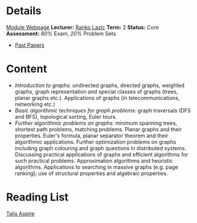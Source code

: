 # Details
[Module Webpage](https://warwick.ac.uk/fac/sci/dcs/teaching/modules/cs254/)
**Lecturer:** [Ranko Lazic](https://peoplesearch.warwick.ac.uk/profile/0070379)
**Term:** 2
**Status:** Core
**Assessment:** *80%* Exam, *20%* Problem Sets
- [Past Papers](https://warwick.ac.uk/exampapers?q=CS254)
# Content 
- *Introduction to graphs:* undirected graphs, directed graphs, weighted graphs, graph representation and special classes of graphs (trees, planar graphs etc.). Applications of graphs (in telecommunications, networking etc.)
- *Basic algorithmic techniques for graph problems:* graph traversals (DFS and BFS), topological sorting, Euler tours.
- *Further algorithmic problems on graphs:* minimum spanning trees, shortest path problems, matching problems. Planar graphs and their properties. Euler's formula, planar separator theorem and their algorithmic applications. Further optimization problems on graphs including graph colouring and graph questions in distributed systems. Discussing practical applications of graphs and efficient algorithms for such practical problems. Approximation algorithms and heuristic algorithms. Applications to searching in massive graphs (e.g. page ranking); use of structural properties and algebraic properties.

# Reading List
[Talis Aspire](https://rl.talis.com/3/warwick/lists/24561A00-9679-A3C1-A44F-F7F6F3C7AFCC.html?lang=en-GB)